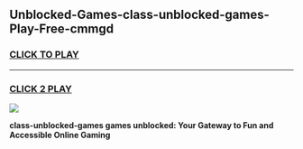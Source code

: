 
## Unblocked-Games-class-unblocked-games-Play-Free-cmmgd
<h3>
<a href="https://premium76.site?title=class-unblocked-games&ref=23A">CLICK TO PLAY</a></h3>
<hr>

<h3>
<a href="https://premium76.site?title=class-unblocked-games&ref=23A">CLICK 2 PLAY</a>
  
</h3>

<a href="https://premium76.site?title=class-unblocked-games&ref=23A"><img src="https://clearcache.store/games.png"></a>


**class-unblocked-games games unblocked: Your Gateway to Fun and Accessible Online Gaming**
